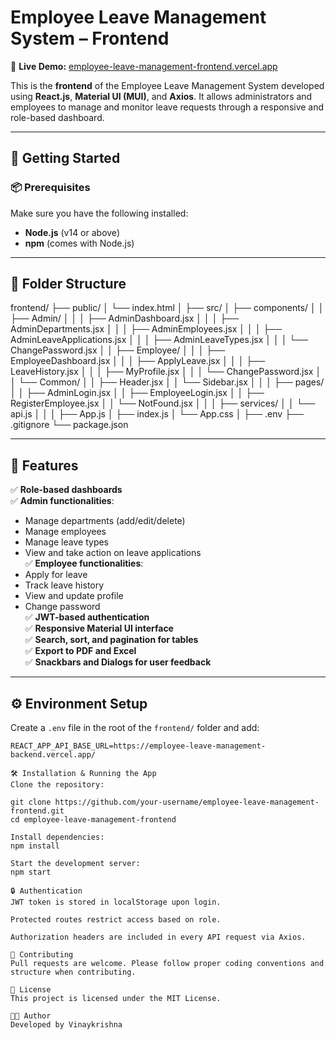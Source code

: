 # Employee Leave Management System – Frontend

🔗 **Live Demo:** [employee-leave-management-frontend.vercel.app](https://employee-leave-management-frontend.vercel.app/login)

This is the **frontend** of the Employee Leave Management System developed using **React.js**, **Material UI (MUI)**, and **Axios**. It allows administrators and employees to manage and monitor leave requests through a responsive and role-based dashboard.

---

## 🚀 Getting Started

### 📦 Prerequisites

Make sure you have the following installed:

- **Node.js** (v14 or above)
- **npm** (comes with Node.js)

---

## 📁 Folder Structure

frontend/
├── public/
│ └── index.html
│
├── src/
│ ├── components/
│ │ ├── Admin/
│ │ │ ├── AdminDashboard.jsx
│ │ │ ├── AdminDepartments.jsx
│ │ │ ├── AdminEmployees.jsx
│ │ │ ├── AdminLeaveApplications.jsx
│ │ │ ├── AdminLeaveTypes.jsx
│ │ │ └── ChangePassword.jsx
│ │ ├── Employee/
│ │ │ ├── EmployeeDashboard.jsx
│ │ │ ├── ApplyLeave.jsx
│ │ │ ├── LeaveHistory.jsx
│ │ │ ├── MyProfile.jsx
│ │ │ └── ChangePassword.jsx
│ │ └── Common/
│ │ ├── Header.jsx
│ │ └── Sidebar.jsx
│ │
│ ├── pages/
│ │ ├── AdminLogin.jsx
│ │ ├── EmployeeLogin.jsx
│ │ ├── RegisterEmployee.jsx
│ │ └── NotFound.jsx
│ │
│ ├── services/
│ │ └── api.js
│ │
│ ├── App.js
│ ├── index.js
│ └── App.css
│
├── .env
├── .gitignore
└── package.json


---

## 🧠 Features

✅ **Role-based dashboards**  
✅ **Admin functionalities**:
  - Manage departments (add/edit/delete)
  - Manage employees
  - Manage leave types
  - View and take action on leave applications  
✅ **Employee functionalities**:
  - Apply for leave
  - Track leave history
  - View and update profile
  - Change password  
✅ **JWT-based authentication**  
✅ **Responsive Material UI interface**  
✅ **Search, sort, and pagination for tables**  
✅ **Export to PDF and Excel**  
✅ **Snackbars and Dialogs for user feedback**

---

## ⚙️ Environment Setup

Create a `.env` file in the root of the `frontend/` folder and add:

```env
REACT_APP_API_BASE_URL=https://employee-leave-management-backend.vercel.app/

🛠️ Installation & Running the App
Clone the repository:

git clone https://github.com/your-username/employee-leave-management-frontend.git
cd employee-leave-management-frontend

Install dependencies:
npm install

Start the development server:
npm start

🔒 Authentication
JWT token is stored in localStorage upon login.

Protected routes restrict access based on role.

Authorization headers are included in every API request via Axios.

🤝 Contributing
Pull requests are welcome. Please follow proper coding conventions and structure when contributing.

📘 License
This project is licensed under the MIT License.

👨‍💻 Author
Developed by Vinaykrishna